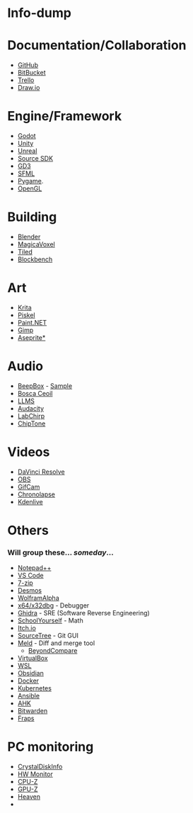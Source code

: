 
# Info-dump


# Documentation/Collaboration

+ [GitHub](https://github.com/)
+ [BitBucket](https://bitbucket.org)
+ [Trello](https://trello.com/)
+ [Draw.io](https://app.diagrams.net/)

# Engine/Framework

+ [Godot](https://godotengine.org/)
+ [Unity](https://unity.com/)
+ [Unreal](https://www.unrealengine.com/en-US)
+ [Source SDK](https://developer.valvesoftware.com/wiki/SDK_Docs)
+ [GD3](https://casual-effects.com/g3d/www/index.html)
+ [SFML](https://www.sfml-dev.org/)
+ [Pygame](https://www.pygame.org/news).
+ [OpenGL](https://docs.gl/)
# Building

+ [Blender](https://www.blender.org/)
+ [MagicaVoxel](https://ephtracy.github.io/)
+ [Tiled](https://www.mapeditor.org/)
+ [Blockbench](https://www.blockbench.net/)

# Art

+ [Krita](https://krita.org/en/)
+ [Piskel](https://www.piskelapp.com/)
+ [Paint.NET](https://www.getpaint.net/)
+ [Gimp](https://www.gimp.org/)
+ [Aseprite*](https://www.gimp.org/)

# Audio

+ [BeepBox](https://www.beepbox.co) - [Sample](https://x.com/Jummbus/status/781340151372918784)
+ [Bosca Ceoil](https://terrycavanagh.itch.io/bosca-ceoil)
+ [LLMS](https://lmms.io/)
+ [Audacity](https://www.audacityteam.org/)
+ [LabChirp](https://labbed.itch.io/labchirp)
+ [ChipTone](https://sfbgames.itch.io/chiptone)

# Videos

+ [DaVinci Resolve](https://www.blackmagicdesign.com/products/davinciresolve/)
+ [OBS](https://obsproject.com/)
+ [GifCam](https://blog.bahraniapps.com/gifcam/)
+ [Chronolapse](http://www.chronolapse.com/instructions.html)
+ [Kdenlive](https://kdenlive.org/en/)


# Others

### Will group these... *someday*...

+ [Notepad++](https://notepad-plus-plus.org/)
+ [VS Code](https://code.visualstudio.com/)
+ [7-zip](https://www.7-zip.org/)
+ [Desmos](https://www.desmos.com/)
+ [WolframAlpha](https://www.wolframalpha.com/)
+ [x64/x32dbg](https://x64dbg.com/) - Debugger
+ [Ghidra](https://ghidra-sre.org/) - SRE (Software Reverse Engineering)
+ [SchoolYourself](https://schoolyourself.org/) - Math
+ [Itch.io](https://itch.io)
+ [SourceTree](https://www.sourcetreeapp.com/) - Git GUI
+ [Meld](https://meldmerge.org/) - Diff and merge tool
	+ [BeyondCompare](https://www.scootersoftware.com/)
+ [VirtualBox](https://www.virtualbox.org/)
+ [WSL](https://learn.microsoft.com/en-us/windows/wsl/install)
+ [Obsidian](https://obsidian.md/)
+ [Docker](https://www.docker.com/)
+ [Kubernetes](https://kubernetes.io/)
+ [Ansible](https://www.ansible.com/)
+ [AHK](https://www.autohotkey.com/)
+ [Bitwarden](https://bitwarden.com/)
+ [Fraps](https://fraps.com/)


# PC monitoring

+ [CrystalDiskInfo](https://crystalmark.info/en/software/crystaldiskinfo/)
+ [HW Monitor](https://www.cpuid.com/softwares/hwmonitor.html) 
+ [CPU-Z](https://www.cpuid.com/softwares/cpu-z.html)
+ [GPU-Z](https://www.techpowerup.com/gpuz/)
+ [Heaven](https://benchmark.unigine.com/heaven)
+ 